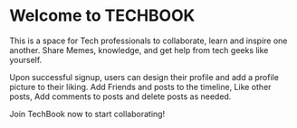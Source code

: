 # Welcome to TECHBOOK 
This is a space for Tech professionals to collaborate, learn and inspire one another. Share Memes, knowledge, and get help from tech geeks like yourself. 

Upon successful signup, users can design their profile and add a profile picture to their liking. 
Add Friends and posts to the timeline, Like other posts, Add comments to posts and delete posts as needed. 

Join TechBook now to start collaborating!

